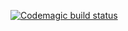 [![Codemagic build status](https://api.codemagic.io/apps/626a5f8e6248df03b5c4af78/626a5f8e6248df03b5c4af77/status_badge.svg)](https://codemagic.io/apps/626a5f8e6248df03b5c4af78/626a5f8e6248df03b5c4af77/latest_build)
